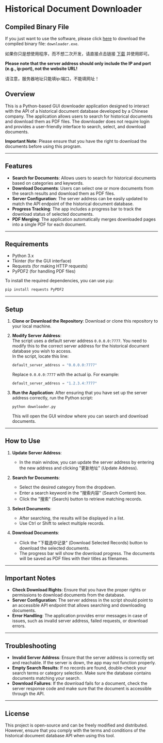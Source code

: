 # Historical Document Downloader

## Compiled Binary File

If you just want to use the software, please click [here](https://github.com/shulinbao/historical-documents-free-downloader/releases/download/test/downloader.exe) to download the compiled binary file: `downloader.exe`.

如果你只是想使用程序，而不想二次开发，请直接点击链接 [下载](https://github.com/shulinbao/historical-documents-free-downloader/releases/download/test/downloader.exe) 并使用即可。

**Please note that the server address should only include the IP and port (e.g., ip:port), not the website URL!**

请注意，服务器地址只能填ip:端口，不能填网址！

## Overview

This is a Python-based GUI downloader application designed to interact with the API of a historical document database developed by a Chinese company. The application allows users to search for historical documents and download them as PDF files. The downloader does not require login and provides a user-friendly interface to search, select, and download documents.

**Important Note**: Please ensure that you have the right to download the documents before using this program.

---

## Features

- **Search for Documents**: Allows users to search for historical documents based on categories and keywords.
- **Download Documents**: Users can select one or more documents from the search results and download them as PDF files.
- **Server Configuration**: The server address can be easily updated to match the API endpoint of the historical document database.
- **Progress Tracking**: The app includes a progress bar to track the download status of selected documents.
- **PDF Merging**: The application automatically merges downloaded pages into a single PDF for each document.

---

## Requirements

- Python 3.x
- Tkinter (for the GUI interface)
- Requests (for making HTTP requests)
- PyPDF2 (for handling PDF files)

To install the required dependencies, you can use `pip`:

```bash
pip install requests PyPDF2
```

---

## Setup

1. **Clone or Download the Repository**: Download or clone this repository to your local machine.

2. **Modify Server Address**:  
   The script uses a default server address `0.0.0.0:7777`. You need to modify this to the correct server address for the historical document database you wish to access.  
   In the script, locate this line:
   
   ```python
   default_server_address = "0.0.0.0:7777"
   ```

   Replace `0.0.0.0:7777` with the actual ip. For example:

   ```python
   default_server_address = "1.2.3.4:7777"
   ```

3. **Run the Application**:
   After ensuring that you have set up the server address correctly, run the Python script:

   ```bash
   python downloader.py
   ```

   This will open the GUI window where you can search and download documents.

---

## How to Use

1. **Update Server Address**:
   - In the main window, you can update the server address by entering the new address and clicking "更新地址" (Update Address).

2. **Search for Documents**:
   - Select the desired category from the dropdown.
   - Enter a search keyword in the "搜索内容" (Search Content) box.
   - Click the "搜索" (Search) button to retrieve matching records.

3. **Select Documents**:
   - After searching, the results will be displayed in a list.
   - Use Ctrl or Shift to select multiple records.

4. **Download Documents**:
   - Click the "下载选中记录" (Download Selected Records) button to download the selected documents.
   - The progress bar will show the download progress. The documents will be saved as PDF files with their titles as filenames.

---

## Important Notes

- **Check Download Rights**: Ensure that you have the proper rights or permissions to download documents from the database.
- **Server Configuration**: The server address in the script should point to an accessible API endpoint that allows searching and downloading documents.
- **Error Handling**: The application provides error messages in case of issues, such as invalid server address, failed requests, or download errors.

---

## Troubleshooting

- **Invalid Server Address**: Ensure that the server address is correctly set and reachable. If the server is down, the app may not function properly.
- **Empty Search Results**: If no records are found, double-check your search terms or category selection. Make sure the database contains documents matching your search.
- **Download Failures**: If the download fails for a document, check the server response code and make sure that the document is accessible through the API.

---

## License

This project is open-source and can be freely modified and distributed. However, ensure that you comply with the terms and conditions of the historical document database API when using this tool.

